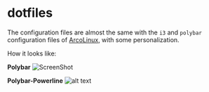 # dotfiles

The configuration files are almost the same with the `i3` and `polybar` configuration files of [ArcoLinux](https://arcolinux.info/), with some personalization.

How it looks like:

**Polybar**
![ScreenShot](https://i.imgur.com/W8I2XVk.jpg)

**Polybar-Powerline**
![alt text](/home/tasos/Pictures/arcolinux.png "Description goes here")